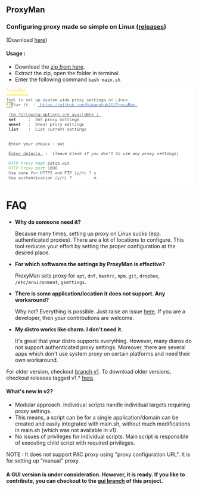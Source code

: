 ## ProxyMan 

### Configuring proxy made so simple on Linux ([releases](https://github.com/himanshub16/ProxyMan/releases/))

(Download [here](https://github.com/himanshub16/ProxyMan/releases/latest/))

#### Usage :
* Download the [zip from here](https://github.com/himanshub16/ProxyMan/releases/latest).
* Extract the zip, open the folder in terminal.
* Enter the following command
`
bash main.sh
`

![Screenshot](https://raw.githubusercontent.com/himanshub16/ProxyMan/master/screenshot.png)

# FAQ
* **Why do someone need it?**

  Because many times, setting up proxy on Linux sucks (esp. authenticated proxies). There are a lot of locations to configure. This tool reduces your effort by setting the proper configuration at the desired place.

* **For which softwares the settings by ProxyMan is effective?**

  ProxyMan sets proxy for `apt`, `dnf`, `bashrc`, `npm`, `git`, `dropbox`, `/etc/environment`, `gsettings`. 

* **There is some application/location it does not support. Any workaround?**

  Why not? Everything is possible. Just raise an issue [here](https://github.com/himanshub16/ProxyMan/issues). 
  If you are a developer, then your contributions are welcome.

* **My distro works like charm. I don't need it.**

  It's great that your distro supports everything. However, many disros do not support authenticated proxy settings. 
  Moreover, there are several apps which don't use system proxy on certain platforms and need their own workaround.

For older version, checkout [branch v1](https://github.com/himanshub16/ProxyMan/tree/v1).
To download older versions, checkout releases tagged v1.* [here](https://github.com/himanshub16/ProxyMan/releases).

#### What's new in v2?
* Modular approach. Individual scripts handle individual targets requiring proxy settings.
* This means, a script can be for a single application/domain can be created and easily integrated with main.sh, without much modifications in main.sh (which was not available in v1).
* No issues of privileges for individual scripts. Main script is responsible of executing child script with required privileges.

 
NOTE : It does not support PAC proxy using "proxy configuration URL". It is for setting up "manual" proxy.

#### A GUI version is under consideration. However, it is ready. If you like to contribute, you can checkout to the [gui branch](https://github.com/himanshub16/ProxyMan/tree/gui) of this project.

